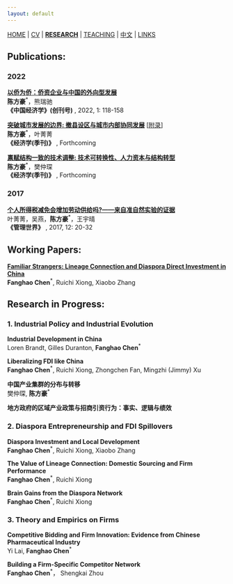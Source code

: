 ```yaml
---
layout: default
---
```


[HOME](./index.md) | [CV](./assets/CV_FanghaoChen_220927.pdf) | [**RESEARCH**](./research.md) | [TEACHING](./teaching.md) | [中文](./chinesepage.md) | [LINKS](./links.md)

## Publications:

### 2022 ###

**[以侨为侨：侨资企业与中国的外向型发展](https://kns.cnki.net/kcms2/article/abstract?v=3uoqIhG8C44wp2hFvIb_znleNvEqg4RtCv9vPRf2sA-jdv978489j6hLoFZlwBqHsT6Mr6DFMMps2en_HrmWTJths_yH02b1&uniplatform=NZKPT)** <br/>
**陈方豪**<sup>*</sup>，熊瑞驰 <br/>
**《中国经济学》(创刊号)** , 2022, 1: 118-158

**[突破城市发展的边界: 撤县设区与城市内部协同发展](./assets/annex_draft_221027.pdf)** [[附录](./assets/annex_appendix_221027.pdf)] <br/>
**陈方豪**<sup>*</sup>，叶菁菁 <br/>
**《经济学(季刊)》** , Forthcoming

**[禀赋结构一致的技术调整: 技术可转换性、人力资本与结构转型](./assets/techchange_draft_221027.pdf)** <br/>
**陈方豪**<sup>*</sup>，樊仲琛 <br/>
**《经济学(季刊)》** , Forthcoming

### 2017 ###

**[个人所得税减免会增加劳动供给吗?——来自准自然实验的证据](http://www.cnki.com.cn/Article/CJFDTOTAL-GLSJ201712009.htm)** <br/>
叶菁菁，吴燕，**陈方豪**<sup>*</sup>，王宇晴 <br/>
**《管理世界》** , 2017, 12: 20-32

## Working Papers:

**[Familiar Strangers: Lineage Connection and Diaspora Direct Investment in China](https://papers.ssrn.com/sol3/papers.cfm?abstract_id=4004159)** <br/>
**Fanghao Chen**<sup>*</sup>, Ruichi Xiong, Xiaobo Zhang

## Research in Progress:

### 1. Industrial Policy and Industrial Evolution ###

**Industrial Development in China** <br/>
Loren Brandt, Gilles Duranton, **Fanghao Chen**<sup>*</sup>

**Liberalizing FDI like China** <br/>
**Fanghao Chen**<sup>*</sup>, Ruichi Xiong, Zhongchen Fan, Mingzhi (Jimmy) Xu

**中国产业集群的分布与转移** <br/>
樊仲琛, **陈方豪**<sup>*</sup>

**地方政府的区域产业政策与招商引资行为：事实、逻辑与绩效**  <br/>

### 2. Diaspora Entrepreneurship and FDI Spillovers ###

**Diaspora Investment and Local Development** <br/>
**Fanghao Chen**<sup>*</sup>, Ruichi Xiong, Xiaobo Zhang

**The Value of Lineage Connection: Domestic Sourcing and Firm Performance**<br/>
**Fanghao Chen**<sup>*</sup>, Ruichi Xiong

**Brain Gains from the Diaspora Network**<br/>
**Fanghao Chen**<sup>*</sup>, Ruichi Xiong

### 3. Theory and Empirics on Firms ###

**Competitive Bidding and Firm Innovation: Evidence from Chinese Pharmaceutical Industry** <br/>
Yi Lai, **Fanghao Chen**<sup>*</sup>

**Building a Firm-Specific Competitor Network** <br/>
**Fanghao Chen**<sup>*</sup>， Shengkai Zhou

